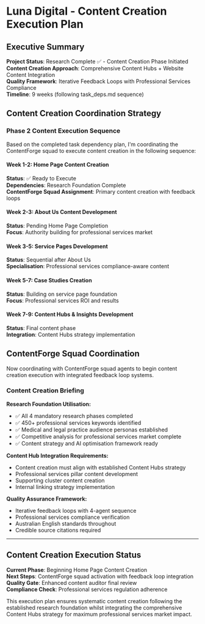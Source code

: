 # Luna Digital - Content Creation Execution Plan

## Executive Summary

**Project Status**: Research Complete ✅ - Content Creation Phase Initiated  
**Content Creation Approach**: Comprehensive Content Hubs + Website Content Integration  
**Quality Framework**: Iterative Feedback Loops with Professional Services Compliance  
**Timeline**: 9 weeks (following task_deps.md sequence)  

## Content Creation Coordination Strategy

### Phase 2 Content Execution Sequence

Based on the completed task dependency plan, I'm coordinating the ContentForge squad to execute content creation in the following sequence:

#### Week 1-2: Home Page Content Creation
**Status**: ✅ Ready to Execute  
**Dependencies**: Research Foundation Complete  
**ContentForge Squad Assignment**: Primary content creation with feedback loops

#### Week 2-3: About Us Content Development
**Status**: Pending Home Page Completion  
**Focus**: Authority building for professional services market  

#### Week 3-5: Service Pages Development
**Status**: Sequential after About Us  
**Specialisation**: Professional services compliance-aware content  

#### Week 5-7: Case Studies Creation
**Status**: Building on service page foundation  
**Focus**: Professional services ROI and results  

#### Week 7-9: Content Hubs & Insights Development  
**Status**: Final content phase  
**Integration**: Content Hubs strategy implementation  

## ContentForge Squad Coordination

Now coordinating with ContentForge squad agents to begin content creation execution with integrated feedback loop systems.

### Content Creation Briefing

**Research Foundation Utilisation:**
- ✅ All 4 mandatory research phases completed
- ✅ 450+ professional services keywords identified
- ✅ Medical and legal practice audience personas established
- ✅ Competitive analysis for professional services market complete
- ✅ Content strategy and AI optimisation framework ready

**Content Hub Integration Requirements:**
- Content creation must align with established Content Hubs strategy
- Professional services pillar content development
- Supporting cluster content creation
- Internal linking strategy implementation

**Quality Assurance Framework:**
- Iterative feedback loops with 4-agent sequence
- Professional services compliance verification
- Australian English standards throughout
- Credible source citations required

---

## Content Creation Execution Status

**Current Phase**: Beginning Home Page Content Creation  
**Next Steps**: ContentForge squad activation with feedback loop integration  
**Quality Gate**: Enhanced content auditor final review  
**Compliance Check**: Professional services regulation adherence  

This execution plan ensures systematic content creation following the established research foundation whilst integrating the comprehensive Content Hubs strategy for maximum professional services market impact.